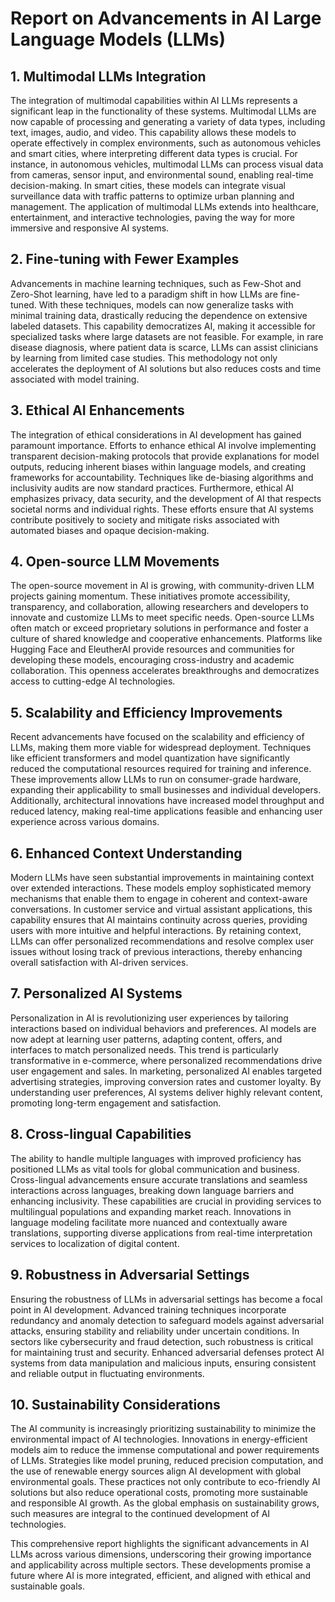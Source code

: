 # Report on Advancements in AI Large Language Models (LLMs)

## 1. Multimodal LLMs Integration
The integration of multimodal capabilities within AI LLMs represents a significant leap in the functionality of these systems. Multimodal LLMs are now capable of processing and generating a variety of data types, including text, images, audio, and video. This capability allows these models to operate effectively in complex environments, such as autonomous vehicles and smart cities, where interpreting different data types is crucial. For instance, in autonomous vehicles, multimodal LLMs can process visual data from cameras, sensor input, and environmental sound, enabling real-time decision-making. In smart cities, these models can integrate visual surveillance data with traffic patterns to optimize urban planning and management. The application of multimodal LLMs extends into healthcare, entertainment, and interactive technologies, paving the way for more immersive and responsive AI systems.

## 2. Fine-tuning with Fewer Examples
Advancements in machine learning techniques, such as Few-Shot and Zero-Shot learning, have led to a paradigm shift in how LLMs are fine-tuned. With these techniques, models can now generalize tasks with minimal training data, drastically reducing the dependence on extensive labeled datasets. This capability democratizes AI, making it accessible for specialized tasks where large datasets are not feasible. For example, in rare disease diagnosis, where patient data is scarce, LLMs can assist clinicians by learning from limited case studies. This methodology not only accelerates the deployment of AI solutions but also reduces costs and time associated with model training.

## 3. Ethical AI Enhancements
The integration of ethical considerations in AI development has gained paramount importance. Efforts to enhance ethical AI involve implementing transparent decision-making protocols that provide explanations for model outputs, reducing inherent biases within language models, and creating frameworks for accountability. Techniques like de-biasing algorithms and inclusivity audits are now standard practices. Furthermore, ethical AI emphasizes privacy, data security, and the development of AI that respects societal norms and individual rights. These efforts ensure that AI systems contribute positively to society and mitigate risks associated with automated biases and opaque decision-making.

## 4. Open-source LLM Movements
The open-source movement in AI is growing, with community-driven LLM projects gaining momentum. These initiatives promote accessibility, transparency, and collaboration, allowing researchers and developers to innovate and customize LLMs to meet specific needs. Open-source LLMs often match or exceed proprietary solutions in performance and foster a culture of shared knowledge and cooperative enhancements. Platforms like Hugging Face and EleutherAI provide resources and communities for developing these models, encouraging cross-industry and academic collaboration. This openness accelerates breakthroughs and democratizes access to cutting-edge AI technologies.

## 5. Scalability and Efficiency Improvements
Recent advancements have focused on the scalability and efficiency of LLMs, making them more viable for widespread deployment. Techniques like efficient transformers and model quantization have significantly reduced the computational resources required for training and inference. These improvements allow LLMs to run on consumer-grade hardware, expanding their applicability to small businesses and individual developers. Additionally, architectural innovations have increased model throughput and reduced latency, making real-time applications feasible and enhancing user experience across various domains.

## 6. Enhanced Context Understanding
Modern LLMs have seen substantial improvements in maintaining context over extended interactions. These models employ sophisticated memory mechanisms that enable them to engage in coherent and context-aware conversations. In customer service and virtual assistant applications, this capability ensures that AI maintains continuity across queries, providing users with more intuitive and helpful interactions. By retaining context, LLMs can offer personalized recommendations and resolve complex user issues without losing track of previous interactions, thereby enhancing overall satisfaction with AI-driven services.

## 7. Personalized AI Systems
Personalization in AI is revolutionizing user experiences by tailoring interactions based on individual behaviors and preferences. AI models are now adept at learning user patterns, adapting content, offers, and interfaces to match personalized needs. This trend is particularly transformative in e-commerce, where personalized recommendations drive user engagement and sales. In marketing, personalized AI enables targeted advertising strategies, improving conversion rates and customer loyalty. By understanding user preferences, AI systems deliver highly relevant content, promoting long-term engagement and satisfaction.

## 8. Cross-lingual Capabilities
The ability to handle multiple languages with improved proficiency has positioned LLMs as vital tools for global communication and business. Cross-lingual advancements ensure accurate translations and seamless interactions across languages, breaking down language barriers and enhancing inclusivity. These capabilities are crucial in providing services to multilingual populations and expanding market reach. Innovations in language modeling facilitate more nuanced and contextually aware translations, supporting diverse applications from real-time interpretation services to localization of digital content.

## 9. Robustness in Adversarial Settings
Ensuring the robustness of LLMs in adversarial settings has become a focal point in AI development. Advanced training techniques incorporate redundancy and anomaly detection to safeguard models against adversarial attacks, ensuring stability and reliability under uncertain conditions. In sectors like cybersecurity and fraud detection, such robustness is critical for maintaining trust and security. Enhanced adversarial defenses protect AI systems from data manipulation and malicious inputs, ensuring consistent and reliable output in fluctuating environments.

## 10. Sustainability Considerations
The AI community is increasingly prioritizing sustainability to minimize the environmental impact of AI technologies. Innovations in energy-efficient models aim to reduce the immense computational and power requirements of LLMs. Strategies like model pruning, reduced precision computation, and the use of renewable energy sources align AI development with global environmental goals. These practices not only contribute to eco-friendly AI solutions but also reduce operational costs, promoting more sustainable and responsible AI growth. As the global emphasis on sustainability grows, such measures are integral to the continued development of AI technologies.

This comprehensive report highlights the significant advancements in AI LLMs across various dimensions, underscoring their growing importance and applicability across multiple sectors. These developments promise a future where AI is more integrated, efficient, and aligned with ethical and sustainable goals.